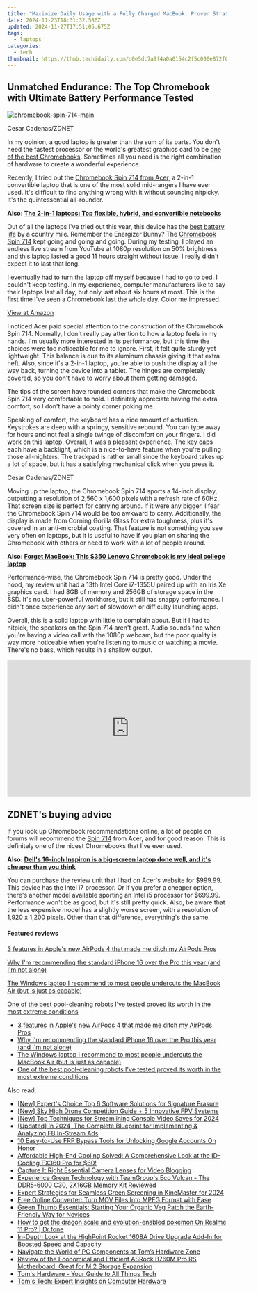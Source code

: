 ```yaml
---
title: "Maximize Daily Usage with a Fully Charged MacBook: Proven Strategies for Longer Battery Duration"
date: 2024-11-23T18:31:32.586Z
updated: 2024-11-27T17:51:05.675Z
tags:
  - laptops
categories:
  - tech
thumbnail: https://thmb.techidaily.com/d0e5dc7a9f4a0a0154c2f5c000e872f05d1d324633640e4e68e511d6c868a5f3.jpg
---
```


## Unmatched Endurance: The Top Chromebook with Ultimate Battery Performance Tested

![chromebook-spin-714-main](https://www.zdnet.com/a/img/resize/0ce3151b33b7d8473626fed668c0d4d8ddf95124/2023/09/28/4dd34dad-0166-4139-adf2-947578ebc3b2/chromebook-spin-714-main.jpg?auto=webp&width=1280)

Cesar Cadenas/ZDNET

In my opinion, a good laptop is greater than the sum of its parts. You don't need the fastest processor or the world's greatest graphics card to be [one of the best Chromebooks](https://www.zdnet.com/article/best-chromebook-laptop/). Sometimes all you need is the right combination of hardware to create a wonderful experience. 

Recently, I tried out the [Chromebook Spin 714 from Acer](https://www.amazon.com/Acer-Chromebook-Touchscreen-Processor-Bluetooth/dp/B0BYSC3JLV?tag=zdnet-buy-button-20), a 2-in-1 convertible laptop that is one of the most solid mid-rangers I have ever used. It's difficult to find anything wrong with it without sounding nitpicky. It's the quintessential all-rounder.

**Also: [The 2-in-1 laptops: Top flexible, hybrid, and convertible notebooks](https://www.zdnet.com/article/best-2-in-1-laptop/)**

Out of all the laptops I've tried out this year, this device has the [best battery life](https://www.zdnet.com/article/best-battery-life-laptop/) by a country mile. Remember the Energizer Bunny? The [Chromebook Spin 714](https://www.amazon.com/Acer-Chromebook-Touchscreen-Processor-Bluetooth/dp/B0BYSC3JLV?tag=zdnet-buy-button-20) kept going and going and going. During my testing, I played an endless live stream from YouTube at 1080p resolution on 50% brightness and this laptop lasted a good 11 hours straight without issue. I really didn't expect it to last that long. 

I eventually had to turn the laptop off myself because I had to go to bed. I couldn't keep testing. In my experience, computer manufacturers like to say their laptops last all day, but only last about six hours at most. This is the first time I've seen a Chromebook last the whole day. Color me impressed.

[View at Amazon](https://www.amazon.com/Acer-Chromebook-Touchscreen-Processor-Bluetooth/dp/B0BYSC3JLV?tag=zdnet-buy-button-20)

I noticed Acer paid special attention to the construction of the Chromebook Spin 714\. Normally, I don't really pay attention to how a laptop feels in my hands. I'm usually more interested in its performance, but this time the choices were too noticeable for me to ignore. First, it felt quite sturdy yet lightweight. This balance is due to its aluminum chassis giving it that extra heft. Also, since it's a 2-in-1 laptop, you're able to push the display all the way back, turning the device into a tablet. The hinges are completely covered, so you don't have to worry about them getting damaged. 

The tips of the screen have rounded corners that make the Chromebook Spin 714 very comfortable to hold. I definitely appreciate having the extra comfort, so I don't have a pointy corner poking me.

Speaking of comfort, the keyboard has a nice amount of actuation. Keystrokes are deep with a springy, sensitive rebound. You can type away for hours and not feel a single twinge of discomfort on your fingers. I did work on this laptop. Overall, it was a pleasant experience. The key caps each have a backlight, which is a nice-to-have feature when you're pulling those all-nighters. The trackpad is rather small since the keyboard takes up a lot of space, but it has a satisfying mechanical click when you press it.

Cesar Cadenas/ZDNET

Moving up the laptop, the Chromebook Spin 714 sports a 14-inch display, outputting a resolution of 2,560 x 1,600 pixels with a refresh rate of 60Hz. That screen size is perfect for carrying around. If it were any bigger, I fear the Chromebook Spin 714 would be too awkward to carry. Additionally, the display is made from Corning Gorilla Glass for extra toughness, plus it's covered in an anti-microbial coating. That feature is not something you see very often on laptops, but it is useful to have if you plan on sharing the Chromebook with others or need to work with a lot of people around. 

**Also: [Forget MacBook: This $350 Lenovo Chromebook is my ideal college laptop](https://www.zdnet.com/article/forget-macbook-this-350-lenovo-chromebook-is-my-ideal-college-laptop/)**

Performance-wise, the Chromebook Spin 714 is pretty good. Under the hood, my review unit had a 13th Intel Core i7-1355U paired up with an Iris Xe graphics card. I had 8GB of memory and 256GB of storage space in the SSD. It's no uber-powerful workhorse, but it still has snappy performance. I didn't once experience any sort of slowdown or difficulty launching apps. 

Overall, this is a solid laptop with little to complain about. But if I had to nitpick, the speakers on the Spin 714 aren't great. Audio sounds fine when you're having a video call with the 1080p webcam, but the poor quality is way more noticeable when you're listening to music or watching a movie. There's no bass, which results in a shallow output.

<!-- affiliate ads begin -->
<iframe width="560" height="315" src="https://www.youtube.com/embed/XVsiIO7hWOc?si=UvWnqxaI_yHwEr74&autoplay=1" title="YouTube video player" frameborder="0" allow="accelerometer; autoplay; clipboard-write; encrypted-media; gyroscope; picture-in-picture; web-share" referrerpolicy="strict-origin-when-cross-origin" allowfullscreen></iframe>
<!-- affiliate ads end -->

## ZDNET's buying advice

If you look up Chromebook recommendations online, a lot of people on forums will recommend the [Spin 714](https://www.amazon.com/Acer-Chromebook-Touchscreen-Processor-Bluetooth/dp/B0BYSC3JLV?tag=zdnet-buy-button-20) from Acer, and for good reason. This is definitely one of the nicest Chromebooks that I've ever used.

**Also: [Dell's 16-inch Inspiron is a big-screen laptop done well, and it's cheaper than you think](https://www.zdnet.com/article/dells-16-inch-inspiron-is-a-big-screen-laptop-done-well-and-its-cheaper-than-you-think/)**

You can purchase the review unit that I had on Acer's website for $999.99\. This device has the Intel i7 processor. Or if you prefer a cheaper option, there's another model available sporting an Intel i5 processor for $699.99\. Performance won't be as good, but it's still pretty quick. Also, be aware that the less expensive model has a slightly worse screen, with a resolution of 1,920 x 1,200 pixels. Other than that difference, everything's the same.

#### Featured reviews

[3 features in Apple's new AirPods 4 that made me ditch my AirPods Pros](https://www.zdnet.com/article/3-features-in-apples-new-airpods-4-that-made-me-ditch-my-airpods-pros/ "3 features in Apple's new AirPods 4 that made me ditch my AirPods Pros")

[Why I'm recommending the standard iPhone 16 over the Pro this year (and I'm not alone)](https://www.zdnet.com/article/why-im-recommending-the-standard-iphone-16-over-the-pro-this-year-and-im-not-alone/ "Why I'm recommending the standard iPhone 16 over the Pro this year (and I'm not alone)")

[The Windows laptop I recommend to most people undercuts the MacBook Air (but is just as capable)](https://www.zdnet.com/article/the-windows-laptop-i-recommend-to-most-people-undercuts-the-macbook-air-but-is-just-as-capable/ "The Windows laptop I recommend to most people undercuts the MacBook Air (but is just as capable)")

[One of the best pool-cleaning robots I've tested proved its worth in the most extreme conditions](https://www.zdnet.com/article/one-of-the-best-pool-cleaning-robots-ive-tested-proved-its-worth-in-the-most-extreme-conditions/ "One of the best pool-cleaning robots I've tested proved its worth in the most extreme conditions")

* [3 features in Apple's new AirPods 4 that made me ditch my AirPods Pros](https://www.zdnet.com/article/3-features-in-apples-new-airpods-4-that-made-me-ditch-my-airpods-pros/ "3 features in Apple's new AirPods 4 that made me ditch my AirPods Pros")
* [Why I'm recommending the standard iPhone 16 over the Pro this year (and I'm not alone)](https://www.zdnet.com/article/why-im-recommending-the-standard-iphone-16-over-the-pro-this-year-and-im-not-alone/ "Why I'm recommending the standard iPhone 16 over the Pro this year (and I'm not alone)")
* [The Windows laptop I recommend to most people undercuts the MacBook Air (but is just as capable)](https://www.zdnet.com/article/the-windows-laptop-i-recommend-to-most-people-undercuts-the-macbook-air-but-is-just-as-capable/ "The Windows laptop I recommend to most people undercuts the MacBook Air (but is just as capable)")
* [One of the best pool-cleaning robots I've tested proved its worth in the most extreme conditions](https://www.zdnet.com/article/one-of-the-best-pool-cleaning-robots-ive-tested-proved-its-worth-in-the-most-extreme-conditions/ "One of the best pool-cleaning robots I've tested proved its worth in the most extreme conditions")

<ins class="adsbygoogle"
     style="display:block"
     data-ad-format="autorelaxed"
     data-ad-client="ca-pub-7571918770474297"
     data-ad-slot="1223367746"></ins>

<ins class="adsbygoogle"
     style="display:block"
     data-ad-client="ca-pub-7571918770474297"
     data-ad-slot="8358498916"
     data-ad-format="auto"
     data-full-width-responsive="true"></ins>

<span class="atpl-alsoreadstyle">Also read:</span>
<div><ul>
<li><a href="https://some-knowledge.techidaily.com/new-experts-choice-top-6-software-solutions-for-signature-erasure/"><u>[New] Expert's Choice Top 6 Software Solutions for Signature Erasure</u></a></li>
<li><a href="https://extra-guidance.techidaily.com/new-sky-high-drone-competition-guide-plus-5-innovative-fpv-systems/"><u>[New] Sky High Drone Competition Guide + 5 Innovative FPV Systems</u></a></li>
<li><a href="https://remote-screen-capture.techidaily.com/new-top-techniques-for-streamlining-console-video-saves-for-2024/"><u>[New] Top Techniques for Streamlining Console Video Saves for 2024</u></a></li>
<li><a href="https://facebook-videos.techidaily.com/updated-in-2024-the-complete-blueprint-for-implementing-and-analyzing-fb-in-stream-ads/"><u>[Updated] In 2024, The Complete Blueprint for Implementing & Analyzing FB In-Stream Ads</u></a></li>
<li><a href="https://unlock-android.techidaily.com/10-easy-to-use-frp-bypass-tools-for-unlocking-google-accounts-on-honor-by-drfone-android/"><u>10 Easy-to-Use FRP Bypass Tools for Unlocking Google Accounts On Honor</u></a></li>
<li><a href="https://hardware-reviews.techidaily.com/1723341679817-affordable-high-end-cooling-solved-a-comprehensive-look-at-the-id-cooling-fx360-pro-for-60/"><u>Affordable High-End Cooling Solved: A Comprehensive Look at the ID-Cooling FX360 Pro for $60!</u></a></li>
<li><a href="https://youtube-data.techidaily.com/re-it-right-essential-camera-lenses-for-video-blogging/"><u>Capture It Right Essential Camera Lenses for Video Blogging</u></a></li>
<li><a href="https://hardware-reviews.techidaily.com/1723341714014-experience-green-technology-with-teamgroups-eco-vulcan-the-ddr5-6000-c30-2x16gb-memory-kit-reviewed/"><u>Experience Green Technology with TeamGroup's Eco Vulcan - The DDR5-6000 C30, 2X16GB Memory Kit Reviewed</u></a></li>
<li><a href="https://some-techniques.techidaily.com/expert-strategies-for-seamless-green-screening-in-kinemaster-for-2024/"><u>Expert Strategies for Seamless Green Screening in KineMaster for 2024</u></a></li>
<li><a href="https://some-guidance.techidaily.com/free-online-converter-turn-mov-files-into-mpeg-format-with-ease/"><u>Free Online Converter: Turn MOV Files Into MPEG Format with Ease</u></a></li>
<li><a href="https://hardware-reviews.techidaily.com/green-thumb-essentials-starting-your-organic-veg-patch-the-earth-friendly-way-for-novices/"><u>Green Thumb Essentials: Starting Your Organic Veg Patch the Earth-Friendly Way for Novices</u></a></li>
<li><a href="https://pokemon-go-android.techidaily.com/how-to-get-the-dragon-scale-and-evolution-enabled-pokemon-on-realme-11-pro-drfone-by-drfone-virtual-android/"><u>How to get the dragon scale and evolution-enabled pokemon On Realme 11 Pro? | Dr.fone</u></a></li>
<li><a href="https://hardware-reviews.techidaily.com/in-depth-look-at-the-highpoint-rocket-1608a-drive-upgrade-add-in-for-boosted-speed-and-capacity/"><u>In-Depth Look at the HighPoint Rocket 1608A Drive Upgrade Add-In for Boosted Speed and Capacity</u></a></li>
<li><a href="https://hardware-reviews.techidaily.com/navigate-the-world-of-pc-components-at-toms-hardware-zone/"><u>Navigate the World of PC Components at Tom’s Hardware Zone</u></a></li>
<li><a href="https://hardware-reviews.techidaily.com/review-of-the-economical-and-efficient-asrock-b760m-pro-rs-motherboard-great-for-m2-storage-expansion/"><u>Review of the Economical and Efficient ASRock B760M Pro RS Motherboard: Great for M.2 Storage Expansion</u></a></li>
<li><a href="https://hardware-reviews.techidaily.com/toms-hardware-your-guide-to-all-things-tech/"><u>Tom's Hardware - Your Guide to All Things Tech</u></a></li>
<li><a href="https://hardware-reviews.techidaily.com/toms-tech-expert-insights-on-computer-hardware/"><u>Tom's Tech: Expert Insights on Computer Hardware</u></a></li>
</ul></div>

